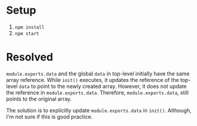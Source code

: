 # Setup
1. `npm install`
2. `npm start`

# Resolved
`module.exports.data` and the global `data` in top-level initially have the same array reference.
While `init()` executes, it updates the reference of the top-level `data` to point to the newly created array. However, it does not update the reference in `module.exports.data`. Therefore, `module.exports.data`, still points to the original array.

The solution is to explicitly update `module.exports.data` in `init()`. Although, I'm not sure if this is good practice.